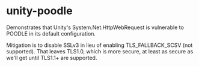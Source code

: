 unity-poodle
============

Demonstrates that Unity's System.Net.HttpWebRequest is vulnerable to POODLE in its default configuration.

Mitigation is to disable SSLv3 in lieu of enabling TLS_FALLBACK_SCSV (not supported). That leaves TLS1.0, which is more secure, at least as secure as we'll get until TLS1.1+ are supported. 
